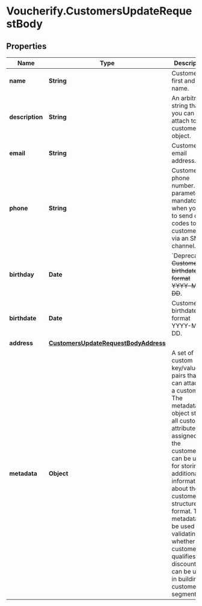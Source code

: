 # Voucherify.CustomersUpdateRequestBody

## Properties

Name | Type | Description | Notes
------------ | ------------- | ------------- | -------------
**name** | **String** | Customer&#39;s first and last name. | [optional] 
**description** | **String** | An arbitrary string that you can attach to a customer object. | [optional] 
**email** | **String** | Customer&#39;s email address. | [optional] 
**phone** | **String** | Customer&#39;s phone number. This parameter is mandatory when you try to send out codes to customers via an SMS channel. | [optional] 
**birthday** | **Date** | &#x60;Deprecated&#x60;. ~~Customer&#39;s birthdate; format YYYY-MM-DD~~. | [optional] 
**birthdate** | **Date** | Customer&#39;s birthdate; format YYYY-MM-DD. | [optional] 
**address** | [**CustomersUpdateRequestBodyAddress**](CustomersUpdateRequestBodyAddress.md) |  | [optional] 
**metadata** | **Object** | A set of custom key/value pairs that you can attach to a customer. The metadata object stores all custom attributes assigned to the customer. It can be useful for storing additional information about the customer in a structured format. This metadata can be used for validating whether the customer qualifies for a discount or it can be used in building customer segments. | [optional] 



